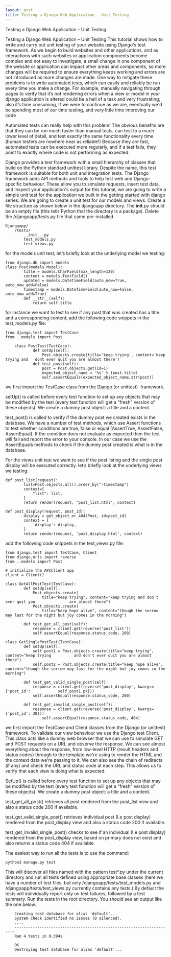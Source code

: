 ```yaml
---
layout: post
title: Testing a Django Web Application – Unit Testing
---
```

Testing a Django Web Application – Unit Testing

Testing a Django Web Application – Unit Testing
This tutorial shows how to write and carry out unit testing of your website using Django's test framework. As we begin to build websites and other applications, and as interactions with such websites or application components become complex and not easy to investigate,  a small change in one component of the website or application can impact other areas and components, so more changes will be required to ensure everything keeps working and errors are not introduced as more changes are made.  One way to mitigate these problems is to write automated tests, which can easily and reliably be run every time you make a change. For example, manually navigating through pages to verify that it’s not rendering errors when a view  or model in your django application is altered could be a hell of a task and very frustrating; also it’s time consuming,  If we were to continue as we are, eventually we'd be spending most of our time testing, and very little time improving our code

Automated tests can really help with this problem! The obvious benefits are that they can be run much faster than manual tests, can test to a much lower level of detail, and test exactly the same functionality every time (human testers are nowhere near as reliable!) Because they are fast, automated tests can be executed more regularly, and if a test fails, they point to exactly where code is not performing as expected.

Django provides a test framework with a small hierarchy of classes that build on the Python standard unittest library. Despite the name, this test framework is suitable for both unit and integration tests. The Django framework adds API methods and tools to help test web and Django-specific behaviour. These allow you to simulate requests, insert test data, and inspect your application's output
for this tutorial, we are going to write a simple unit test for the application  we built in the getting started with django series. We are going to create a unit test for our models and views. Create a file structure as shown below in the djangoapp directory. The __init__.py should be an empty file (this tells Python that the directory is a package). Delete the /djangoapp/tests.py file that came pre-installed.

	Djangoapp/
		/tests/
			__init__.py
			test_models.py
			test_views.py
			


for the models unit test, let’s briefly look at the underlying model we testing:

	from django.db import models
	class Post(models.Model):
    		title = models.CharField(max_length=120)
    		content = models.TextField()
    		updated = models.DateTimeField(auto_now=True, auto_now_add=False)
    		timestamp = models.DateTimeField(auto_now=False, auto_now_add=True)
    		def __str__(self):
        		return self.title

for instance we want to test to see if any post that was created has a title and a corresponding content; add the following code snippets in the test_models.py file:


	from django.test import TestCase
	from ..models import Post

		class PostTest(TestCase):
    			def setUp(self):
        			Post.objects.create(title='keep trying', content='keep trying and 	dont ever quit you are almost there')
    			def test_post(self):
        			post = Post.objects.get(id=1)
        			expected_object_name = '%s' % (post.title)
        			self.assertEquals(expected_object_name,str(post))

we first import the TestCase class from the Django (or unittest)  framework.

setUp() is called before every test function to set up any objects that may be modified by the test (every test function will get a "fresh" version of these objects). We create a dummy post object: a title and a content.

test_post() is called to verify if the dummy post we created exists in the database. We have a number of test methods, which use Assert functions to test whether conditions are true, false or equal (AssertTrue, AssertFalse, AssertEqual). If the condition does not evaluate as expected then the test will fail and report the error to your console. In our case we use the  AssertEquals methods to check if the dummy post created is what is in the database.

For the views unit test we want to see if the post listing and the single post display will be executed correctly. let’s briefly look at the underlying views we testing:
		
	def post_list(request):
    		list=Post.objects.all().order_by("-timestamp")
    		context={
        		"list": list,
    		}
    		return render(request, "post_list.html", context)

	def post_display(request, post_id):
    		display = get_object_or_404(Post, id=post_id)
    		context = {
        		'display': display,
    		}
    		return render(request, 'post_display.html', context)

add the following code snippets in the test_views.py file:

	from django.test import TestCase, Client
	from django.urls import reverse
	from ..models import Post

	# initialize the APIClient app
	client = Client()

	class GetAllPostTest(TestCase):
    		def setUp(self):
        		Post.objects.create(
            		title="keep trying", content="keep trying and don't ever quit you 				are almost there")
        		Post.objects.create(
            		title="keep hope alive", content="though the sorrow may last for the night but joy comes in the morning")

    		def test_get_all_post(self):
        		response = client.get(reverse('post_list'))
        		self.assertEqual(response.status_code, 200)

	class GetSinglePostTest(TestCase):
    		def setUp(self):
        		self.post1 = Post.objects.create(title="keep trying", content="keep trying 			and don't ever quit you are almost there")
        		self.post2 = Post.objects.create(title="keep hope alive", content="though the sorrow may last for the night but joy comes in the morning")

    		def test_get_valid_single_post(self):
        		response = client.get(reverse('post_display', kwargs={'post_id': 			self.post1.pk}))
        		self.assertEqual(response.status_code, 200)

    		def test_get_invalid_single_post(self):
        		response = client.get(reverse('post_display', kwargs={'post_id': 30}))
        			self.assertEqual(response.status_code, 404)

we first import the TestCase and Client classes from the Django (or unittest) framework. To validate our view behaviour we use the Django test Client. This class acts like a dummy web browser that we can use to simulate GET and POST requests on a URL and observe the response. We can see almost everything about the response, from low-level HTTP (result headers and status codes) through to the template we're using to render the HTML and the context data we're passing to it. We can also see the chain of redirects (if any) and check the URL and status code at each step. This allows us to verify that each view is doing what is expected.

SetUp() is called before every test function to set up any objects that may be modified by the test (every test function will get a "fresh" version of these objects). We create a dummy post object: a title and a content.

test_get_all_post() retrieves all post rendered from the post_list view and also a status code 200 if available.

test_get_valid_single_post() retrieves individual post (I.e post display) rendered from the post_display view and also a status code 200 if available.

test_get_invalid_single_post() checks to see if an individual (I.e post display) rendered from the post_display view, based on primary does not exist and also returns a status code 404  if available.


The easiest way to run all the tests is to use the command:

	python3 manage.py test

This will discover all files named with the pattern test*.py under the current directory and run all tests defined using appropriate base classes (here we have a number of test files, but only /djangoapp/tests/test_models.py and /djangoapp/tests/test_views.py currently contains any tests.) By default the tests will individually report only on test failures, followed by a test summary.
Run the tests in the root directory. You should see an output like the one below.

		Creating test database for alias 'default'...
		System check identified no issues (0 silenced).
		....
		----------------------------------------------------------------------
		Ran 4 tests in 0.394s

		OK
		Destroying test database for alias 'default'...
